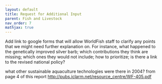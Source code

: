 ```yaml
---
layout: default
title: Request for Additional Input
parent: Fish and Livestock
nav_order: 7
mathjax: true
---
```


Add link to google forms that will allow WorldFish staff to clarify any points that we might need further explanation on. For instance, what happened to the genetically improved silver barb; which contributions they think are missing; which ones they would not include; how to prioritize; is there a link to the revised national policy?

what other sustainable aquaculture technologies were there in 2004? from page 4 of this report http://pubs.iclarm.net/resource_centre/WF-405.pdf
